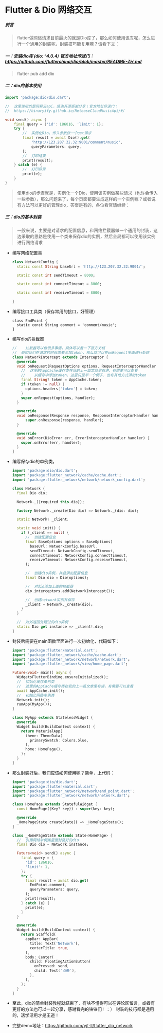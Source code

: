 # Flutter & Dio 网络交互

##### 前言

> flutter做网络请求目前最火的就是Dio库了，那么如何使用该库呢，怎么进行一个通用的封装呢，封装技巧能复用嘛？请看下文：

##### 一：安装dio库 (dio: ^4.0.4) 官方地址传送门：https://github.com/flutterchina/dio/blob/master/README-ZH.md

> flutter pub add dio

##### 二：dio的基本使用

```dart
import 'package:dio/dio.dart';

//  这里使用的是网易云api，感谢开源感谢分享！官方地址传送门：
//	https://binaryify.github.io/NeteaseCloudMusicApi/#/

void send() async {
	final query = {'id': 186016, 'limit': 1};
	try {
        //	实例化Dio，传入参数做一个get请求
  		final result = await Dio().get(
    		'http://123.207.32.32:9001/comment/music',
    		queryParameters: query,
  		);
        //	打印结果
  		print(result);
	} catch (e) {
        //	打印异常
 		print(e);
	}
}
```

> 使用dio的步骤就是，实例化一个Dio，使用该实例做某些请求（也许会传入一些参数），那么问题来了，每个页面都要生成这样的一个实例嘛？或者说有方法可以更好的管理dio，答案是有的，各位看官请继续：

##### 三：dio的基本封装

> 一般来说，主要是对请求的配置信息，和网络拦截器做一个通用的封装，这边采取的思路是使用一个类来保存dio的实例，然后全局都可以使用该实例进行网络请求

- 编写网络配置类

  ```dart
  class NetworkConfig {
    static const String baseUrl = 'http://123.207.32.32:9001/';
  
    static const int sendTimeout = 8000;
  
    static const int connectTimeout = 8000;
  
    static const int receiveTimeout = 8000;
  
  }
  ```

- 编写接口工具类（保存常用的接口，好管理）

  ```
  class EndPoint {
    static const String comment = 'comment/music';
  }
  ```

  

- 编写dio的拦截器

  ```dart
  //	拦截器可以做很多事情，具体可以看一下官方文档
  //  假如我们在请求的时候需要添加token，那么就可以在onRequest里面进行处理
  class NetworkIntercept extends Interceptor {
    @override
    void onRequest(RequestOptions options, RequestInterceptorHandler handler) {
      //  这里的AppCache缓存类在我的上一篇文章里有讲，有需要可以查看
      //	从缓存中添加token，这里只是举一个例子，也有其他方式添加token
      final String? token = AppCache.token;
      if (token != null) {
        options.headers['token'] = token;
      }
      super.onRequest(options, handler);
    }
  
    @override
    void onResponse(Response response, ResponseInterceptorHandler handler) {
        super.onResponse(response, handler);
    }
  
    @override
    void onError(DioError err, ErrorInterceptorHandler handler) {
      super.onError(err, handler);
    }
  }
  ```

  

- 编写保存dio的单例类，

  ```dart
  import 'package:dio/dio.dart';
  import 'package:flutter_network/cache/cache.dart';
  import 'package:flutter_network/network/network_config.dart';
  
  class Network {
    final Dio dio;
  
    Network._({required this.dio});
  
    factory Network._create(Dio dio) => Network._(dio: dio);
  
    static Network? _client;
  
    static void init() {
      if (_client == null) {
        //  创建配置信息
        final BaseOptions options = BaseOptions(
          baseUrl: NetworkConfig.baseUrl,
          sendTimeout: NetworkConfig.sendTimeout,
          connectTimeout: NetworkConfig.connectTimeout,
          receiveTimeout: NetworkConfig.receiveTimeout,
        );
  
        //  创建dio实例，并且添加配置信息
        final Dio dio = Dio(options);
  
        //  对dio添加上面的拦截器
        dio.interceptors.add(NetworkIntercept());
  
        //  创建network实例并保存
        _client = Network._create(dio);
      }
    }
  
    //  对外返回处理过的dio实例
    static Dio get instance => _client!.dio;
  }
  ```

- 封装后需要在main函数里面进行一次初始化，代码如下：

  ```dart
  import 'package:flutter/material.dart';
  import 'package:flutter_network/cache/cache.dart';
  import 'package:flutter_network/network/network.dart';
  import 'package:flutter_network/view/home_page.dart';
  
  Future<void> main() async {
    WidgetsFlutterBinding.ensureInitialized();
    //  初始化缓存单例类
    //  这里的AppCache缓存类在我的上一篇文章里有讲，有需要可以查看
    await AppCache.init();
    //  初始化网络单例类
    Network.init();
    runApp(MyApp());
  }
  
  class MyApp extends StatelessWidget {
    @override
    Widget build(BuildContext context) {
      return MaterialApp(
        theme: ThemeData(
          primarySwatch: Colors.blue,
        ),
        home: HomePage(),
      );
    }
  }
  ```

- 那么封装好后，我们应该如何使用呢？简单，上代码：

  ```dart
  import 'package:dio/dio.dart';
  import 'package:flutter/material.dart';
  import 'package:flutter_network/network/end_point.dart';
  import 'package:flutter_network/network/network.dart';
  
  class HomePage extends StatefulWidget {
    const HomePage({Key? key}) : super(key: key);
  
    @override
    _HomePageState createState() => _HomePageState();
  }
  
  class _HomePageState extends State<HomePage> {
    //  引用网络单例类里面封装好的dio
    final Dio dio = Network.instance;
  
    Future<void> send() async {
      final query = {
        'id': 186016,
        'limit': 1,
      };
      try {
        final result = await dio.get(
          EndPoint.comment,
          queryParameters: query,
        );
        print(result);
      } catch (e) {
        print(e);
      }
    }
  
    @override
    Widget build(BuildContext context) {
      return Scaffold(
        appBar: AppBar(
          title: Text('Network'),
          centerTitle: true,
        ),
        body: Center(
          child: FloatingActionButton(
            onPressed: send,
            child: Text('点击'),
          ),
        ),
      );
    }
  }
  ```

- 至此，dio的简单封装教程就结束了，有啥不懂得可以在评论区留言，或者有更好的方法也可以一起分享，感谢看完的铁铁们！：） 封装的技巧都是通用的，活学活用才是王道！
- 完整demo地址：https://github.com/yjf-ll/flutter_dio_network









